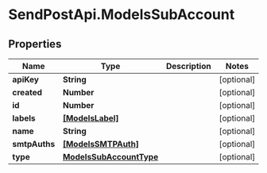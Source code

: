 # SendPostApi.ModelsSubAccount

## Properties
Name | Type | Description | Notes
------------ | ------------- | ------------- | -------------
**apiKey** | **String** |  | [optional] 
**created** | **Number** |  | [optional] 
**id** | **Number** |  | [optional] 
**labels** | [**[ModelsLabel]**](ModelsLabel.md) |  | [optional] 
**name** | **String** |  | [optional] 
**smtpAuths** | [**[ModelsSMTPAuth]**](ModelsSMTPAuth.md) |  | [optional] 
**type** | [**ModelsSubAccountType**](ModelsSubAccountType.md) |  | [optional] 


